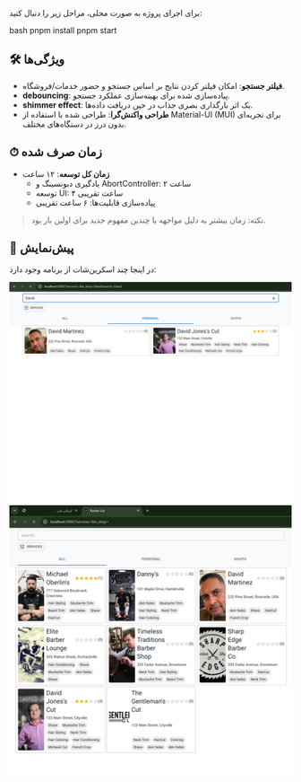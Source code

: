 برای اجرای پروژه به صورت محلی، مراحل زیر را دنبال کنید:

bash
pnpm install
pnpm start

## 🛠 ویژگی‌ها

- **فیلتر جستجو**: امکان فیلتر کردن نتایج بر اساس جستجو و حضور خدمات/فروشگاه.
- **debouncing**: پیاده‌سازی شده برای بهینه‌سازی عملکرد جستجو.
- **shimmer effect**: یک اثر بارگذاری بصری جذاب در حین دریافت داده‌ها.
- **طراحی واکنش‌گرا**: طراحی شده با استفاده از Material-UI (MUI) برای تجربه‌ای بدون درز در دستگاه‌های مختلف.

## ⏱ زمان صرف شده

- **زمان کل توسعه**: ۱۲ ساعت
  - یادگیری دبونسینگ و AbortController: ۲ ساعت
  - توسعه UI: ۴ ساعت تقریبی
  - پیاده‌سازی قابلیت‌ها: ۶ ساعت تقریبی

> نکته: زمان بیشتر به دلیل مواجهه با چندین مفهوم جدید برای اولین بار بود.

## 📸 پیش‌نمایش

در اینجا چند اسکرین‌شات از برنامه وجود دارد:

![Screenshot 1](https://github.com/elyas-32/barber-list/blob/master/public/1.png)
![Screenshot 2](https://github.com/elyas-32/barber-list/blob/master/public/2.png)
